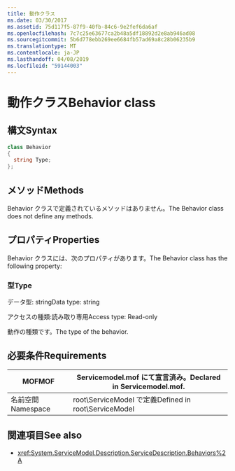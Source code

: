 ```yaml
---
title: 動作クラス
ms.date: 03/30/2017
ms.assetid: 75d117f5-87f9-40fb-84c6-9e2fef6da6af
ms.openlocfilehash: 7c7c25e63677ca2b48a5df18892d2e8ab946ad08
ms.sourcegitcommit: 5b6d778ebb269ee6684fb57ad69a8c28b06235b9
ms.translationtype: MT
ms.contentlocale: ja-JP
ms.lasthandoff: 04/08/2019
ms.locfileid: "59144003"
---
```

# <a name="behavior-class"></a><span data-ttu-id="13a16-102">動作クラス</span><span class="sxs-lookup"><span data-stu-id="13a16-102">Behavior class</span></span>
## <a name="syntax"></a><span data-ttu-id="13a16-103">構文</span><span class="sxs-lookup"><span data-stu-id="13a16-103">Syntax</span></span>  
  
```csharp
class Behavior  
{  
  string Type;  
};  
```  
  
## <a name="methods"></a><span data-ttu-id="13a16-104">メソッド</span><span class="sxs-lookup"><span data-stu-id="13a16-104">Methods</span></span>  
 <span data-ttu-id="13a16-105">Behavior クラスで定義されているメソッドはありません。</span><span class="sxs-lookup"><span data-stu-id="13a16-105">The Behavior class does not define any methods.</span></span>  
  
## <a name="properties"></a><span data-ttu-id="13a16-106">プロパティ</span><span class="sxs-lookup"><span data-stu-id="13a16-106">Properties</span></span>  
 <span data-ttu-id="13a16-107">Behavior クラスには、次のプロパティがあります。</span><span class="sxs-lookup"><span data-stu-id="13a16-107">The Behavior class has the following property:</span></span>  
  
### <a name="type"></a><span data-ttu-id="13a16-108">型</span><span class="sxs-lookup"><span data-stu-id="13a16-108">Type</span></span>  
 <span data-ttu-id="13a16-109">データ型: string</span><span class="sxs-lookup"><span data-stu-id="13a16-109">Data type: string</span></span>  
  
 <span data-ttu-id="13a16-110">アクセスの種類:読み取り専用</span><span class="sxs-lookup"><span data-stu-id="13a16-110">Access type: Read-only</span></span>  
  
 <span data-ttu-id="13a16-111">動作の種類です。</span><span class="sxs-lookup"><span data-stu-id="13a16-111">The type of the behavior.</span></span>  
  
## <a name="requirements"></a><span data-ttu-id="13a16-112">必要条件</span><span class="sxs-lookup"><span data-stu-id="13a16-112">Requirements</span></span>  
  
|<span data-ttu-id="13a16-113">MOF</span><span class="sxs-lookup"><span data-stu-id="13a16-113">MOF</span></span>|<span data-ttu-id="13a16-114">Servicemodel.mof にて宣言済み。</span><span class="sxs-lookup"><span data-stu-id="13a16-114">Declared in Servicemodel.mof.</span></span>|  
|---------|-----------------------------------|  
|<span data-ttu-id="13a16-115">名前空間</span><span class="sxs-lookup"><span data-stu-id="13a16-115">Namespace</span></span>|<span data-ttu-id="13a16-116">root\ServiceModel で定義</span><span class="sxs-lookup"><span data-stu-id="13a16-116">Defined in root\ServiceModel</span></span>|  
  
## <a name="see-also"></a><span data-ttu-id="13a16-117">関連項目</span><span class="sxs-lookup"><span data-stu-id="13a16-117">See also</span></span>

- <xref:System.ServiceModel.Description.ServiceDescription.Behaviors%2A>
